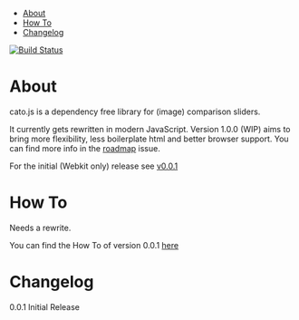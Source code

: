 - [About](#about)
- [How To](#how-to)
- [Changelog](#changelog)

[![Build Status](https://travis-ci.org/herrfugbaum/cato.js.svg?branch=master)](https://travis-ci.org/herrfugbaum/cato.js)

# About

cato.js is a dependency free library for (image) comparison sliders.

It currently gets rewritten in modern JavaScript.
Version 1.0.0 (WIP) aims to bring more flexibility, less boilerplate html and better browser support.
You can find more info in the [roadmap](https://github.com/herrfugbaum/cato.js/issues/2) issue.

For the initial (Webkit only) release see [v0.0.1](https://github.com/herrfugbaum/cato.js/releases/tag/v0.0.1)

# How To

Needs a rewrite.


You can find the How To of version 0.0.1 [here]([https://github.com/herrfugbaum/cato.js/releases/tag/v0.0.1)


# Changelog

0.0.1 Initial Release
